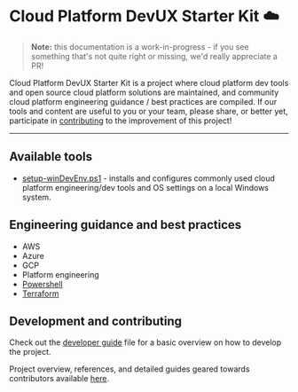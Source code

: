 # Cloud Platform DevUX Starter Kit ☁️

> **Note:** this documentation is a work-in-progress - if you see something that's not quite right or missing, we'd really appreciate a PR!

Cloud Platform DevUX Starter Kit is a project where cloud platform dev tools and open source cloud platform solutions are maintained, and community cloud platform engineering guidance / best practices are compiled.  If our tools and content are useful to you or your team, please share, or better yet, participate in [contributing](#development-and-contributing) to the improvement of this project!

---

## Available tools

* [setup-winDevEnv.ps1](/scripts/README.md) - installs and configures commonly used cloud platform engineering/dev tools and OS settings on a local Windows system. 

## Engineering guidance and best practices

* AWS
* Azure
* GCP
* Platform engineering
* [Powershell](/docs/guide-powershell.md)
* [Terraform](/docs/guide-terraform.md)

## Development and contributing

Check out the [developer guide](docs/guide-development.md) file for a basic overview on how to develop the project.  

Project overview, references, and detailed guides geared towards contributors available [here](CONTRIBUTING.md).